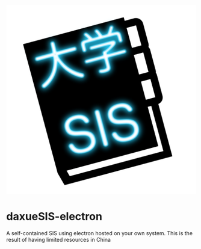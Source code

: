 ![daxueSIS-electron logo](assets/icons/icon_512x512.png?raw=true "daxueSIS-electron Icon")
# daxueSIS-electron
A self-contained SIS using electron hosted on your own system. This is the result of having limited resources in China
